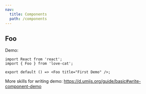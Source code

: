 ```yaml
---
nav:
  title: Components
  path: /components
---
```


## Foo

Demo:

```tsx
import React from 'react';
import { Foo } from 'love-cat';

export default () => <Foo title="First Demo" />;
```

More skills for writing demo: https://d.umijs.org/guide/basic#write-component-demo
